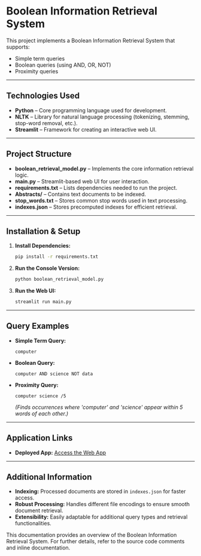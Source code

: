 # Boolean Information Retrieval System

This project implements a Boolean Information Retrieval System that supports:
- Simple term queries
- Boolean queries (using AND, OR, NOT)
- Proximity queries

---

## Technologies Used

- **Python** – Core programming language used for development.
- **NLTK** – Library for natural language processing (tokenizing, stemming, stop-word removal, etc.).
- **Streamlit** – Framework for creating an interactive web UI.

---

## Project Structure

- **boolean_retrieval_model.py** – Implements the core information retrieval logic.
- **main.py** – Streamlit-based web UI for user interaction.
- **requirements.txt** – Lists dependencies needed to run the project.
- **Abstracts/** – Contains text documents to be indexed.
- **stop_words.txt** – Stores common stop words used in text processing.
- **indexes.json** – Stores precomputed indexes for efficient retrieval.

---

## Installation & Setup

1. **Install Dependencies:**
   ```bash
   pip install -r requirements.txt
   ```

2. **Run the Console Version:**
   ```bash
   python boolean_retrieval_model.py
   ```

3. **Run the Web UI:**
   ```bash
   streamlit run main.py
   ```

---

## Query Examples

- **Simple Term Query:**
  ```
  computer
  ```
- **Boolean Query:**
  ```
  computer AND science NOT data
  ```
- **Proximity Query:**
  ```
  computer science /5
  ```
  *(Finds occurrences where 'computer' and 'science' appear within 5 words of each other.)*

---

## Application Links

- **Deployed App:** [Access the Web App](https://brm-4489.streamlit.app/)

---


## Additional Information

- **Indexing:** Processed documents are stored in `indexes.json` for faster access.
- **Robust Processing:** Handles different file encodings to ensure smooth document retrieval.
- **Extensibility:** Easily adaptable for additional query types and retrieval functionalities.

This documentation provides an overview of the Boolean Information Retrieval System. For further details, refer to the source code comments and inline documentation.
